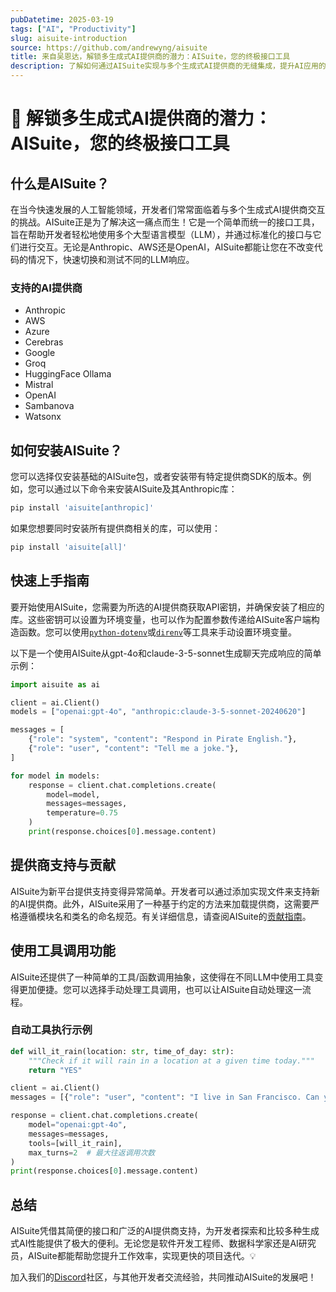 ```yaml
---
pubDatetime: 2025-03-19
tags: ["AI", "Productivity"]
slug: aisuite-introduction
source: https://github.com/andrewyng/aisuite
title: 来自吴恩达，解锁多生成式AI提供商的潜力：AISuite，您的终极接口工具
description: 了解如何通过AISuite实现与多个生成式AI提供商的无缝集成，提升AI应用的开发效率和灵活性。
---
```


# 🚀 解锁多生成式AI提供商的潜力：AISuite，您的终极接口工具

## 什么是AISuite？

在当今快速发展的人工智能领域，开发者们常常面临着与多个生成式AI提供商交互的挑战。AISuite正是为了解决这一痛点而生！它是一个简单而统一的接口工具，旨在帮助开发者轻松地使用多个大型语言模型（LLM），并通过标准化的接口与它们进行交互。无论是Anthropic、AWS还是OpenAI，AISuite都能让您在不改变代码的情况下，快速切换和测试不同的LLM响应。

### 支持的AI提供商

- Anthropic
- AWS
- Azure
- Cerebras
- Google
- Groq
- HuggingFace Ollama
- Mistral
- OpenAI
- Sambanova
- Watsonx

## 如何安装AISuite？

您可以选择仅安装基础的AISuite包，或者安装带有特定提供商SDK的版本。例如，您可以通过以下命令来安装AISuite及其Anthropic库：

```bash
pip install 'aisuite[anthropic]'
```

如果您想要同时安装所有提供商相关的库，可以使用：

```bash
pip install 'aisuite[all]'
```

## 快速上手指南

要开始使用AISuite，您需要为所选的AI提供商获取API密钥，并确保安装了相应的库。这些密钥可以设置为环境变量，也可以作为配置参数传递给AISuite客户端构造函数。您可以使用[`python-dotenv`](https://pypi.org/project/python-dotenv/)或[`direnv`](https://direnv.net/)等工具来手动设置环境变量。

以下是一个使用AISuite从gpt-4o和claude-3-5-sonnet生成聊天完成响应的简单示例：

```python
import aisuite as ai

client = ai.Client()
models = ["openai:gpt-4o", "anthropic:claude-3-5-sonnet-20240620"]

messages = [
    {"role": "system", "content": "Respond in Pirate English."},
    {"role": "user", "content": "Tell me a joke."},
]

for model in models:
    response = client.chat.completions.create(
        model=model,
        messages=messages,
        temperature=0.75
    )
    print(response.choices[0].message.content)
```

## 提供商支持与贡献

AISuite为新平台提供支持变得异常简单。开发者可以通过添加实现文件来支持新的AI提供商。此外，AISuite采用了一种基于约定的方法来加载提供商，这需要严格遵循模块名和类名的命名规范。有关详细信息，请查阅AISuite的[贡献指南](https://github.com/andrewyng/aisuite/blob/main/CONTRIBUTING.md)。

## 使用工具调用功能

AISuite还提供了一种简单的工具/函数调用抽象，这使得在不同LLM中使用工具变得更加便捷。您可以选择手动处理工具调用，也可以让AISuite自动处理这一流程。

### 自动工具执行示例

```python
def will_it_rain(location: str, time_of_day: str):
    """Check if it will rain in a location at a given time today."""
    return "YES"

client = ai.Client()
messages = [{"role": "user", "content": "I live in San Francisco. Can you check for weather and plan an outdoor picnic for me at 2pm?"}]

response = client.chat.completions.create(
    model="openai:gpt-4o",
    messages=messages,
    tools=[will_it_rain],
    max_turns=2  # 最大往返调用次数
)
print(response.choices[0].message.content)
```

## 总结

AISuite凭借其简便的接口和广泛的AI提供商支持，为开发者探索和比较多种生成式AI性能提供了极大的便利。无论您是软件开发工程师、数据科学家还是AI研究员，AISuite都能帮助您提升工作效率，实现更快的项目迭代。💡

加入我们的[Discord](https://discord.gg/T6Nvn8ExSb)社区，与其他开发者交流经验，共同推动AISuite的发展吧！
